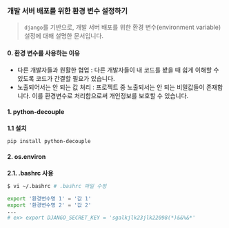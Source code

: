 ### 개발 서버 배포를 위한 환경 변수 설정하기

> `django`를 기반으로, 개발 서버 배포를 위한 환경 변수(environment variable) 설정에 대해 설명한 문서입니다. 



#### 0. 환경 변수를 사용하는 이유

- 다른 개발자들과 원활한 협업 :  다른 개발자들이 내 코드를 봤을 때 쉽게 이해할 수 있도록 코드가 간결할 필요가 있습니다.
- 노출되어서는 안 되는 값 처리 :  프로젝트 중 노출되서는 안 되는 비밀값들이 존재합니다. 이를 환경변수로 처리함으로써 개인정보를 보호할 수 있습니다.



#### 1. python-decouple

**1.1 설치**

```bash
pip install python-decouple
```



#### 2. os.environ

**2.1. .bashrc 사용**

```bash
$ vi ~/.bashrc # .bashrc 파일 수정
```



```bash
export '환경변수명 1' = '값 1'
export '환경변수명 2' = '값 2'
...
# ex> export DJANGO_SECRET_KEY = 'sgalkjlk23jlk22098(*)&&%&*'
```



